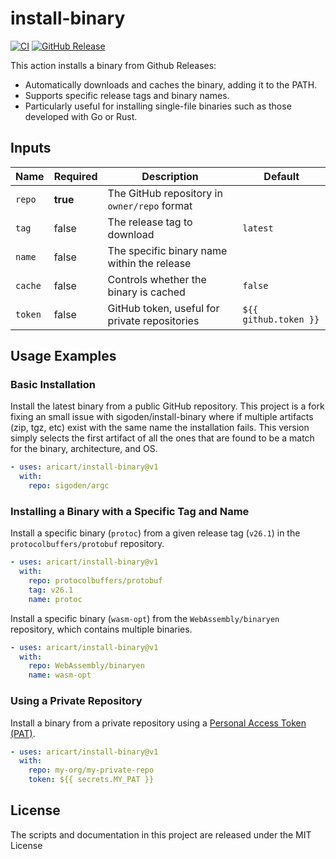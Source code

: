 # install-binary

[![CI](https://img.shields.io/github/actions/workflow/status/sigoden/aichat/ci.yaml)](https://github.com/sigoden/install-binary/actions/workflows/ci.yml)
[![GitHub Release](https://img.shields.io/github/v/release/sigoden/install-binary)](https://github.com/sigoden/install-binary/releases)

This action installs a binary from Github Releases:

- Automatically downloads and caches the binary, adding it to the PATH.
- Supports specific release tags and binary names.
- Particularly useful for installing single-file binaries such as those
  developed with Go or Rust.

## Inputs

| Name    | Required | Description                                   | Default               |
| ------- | -------- | --------------------------------------------- | --------------------- |
| `repo`  | **true** | The GitHub repository in `owner/repo` format  |                       |
| `tag`   | false    | The release tag to download                   | `latest`              |
| `name`  | false    | The specific binary name within the release   |                       |
| `cache` | false    | Controls whether the binary is cached         | `false`               |
| `token` | false    | GitHub token, useful for private repositories | `${{ github.token }}` |

## Usage Examples

### Basic Installation

Install the latest binary from a public GitHub repository. This project is a
fork fixing an small issue with sigoden/install-binary where if multiple
artifacts (zip, tgz, etc) exist with the same name the installation fails. This
version simply selects the first artifact of all the ones that are found to be a
match for the binary, architecture, and OS.

```yaml
- uses: aricart/install-binary@v1
  with:
    repo: sigoden/argc
```

### Installing a Binary with a Specific Tag and Name

Install a specific binary (`protoc`) from a given release tag (`v26.1`) in the
`protocolbuffers/protobuf` repository.

```yaml
- uses: aricart/install-binary@v1
  with:
    repo: protocolbuffers/protobuf
    tag: v26.1
    name: protoc
```

Install a specific binary (`wasm-opt`) from the `WebAssembly/binaryen`
repository, which contains multiple binaries.

```yaml
- uses: aricart/install-binary@v1
  with:
    repo: WebAssembly/binaryen
    name: wasm-opt
```

### Using a Private Repository

Install a binary from a private repository using a
[Personal Access Token (PAT)](https://docs.github.com/en/authentication/keeping-your-account-and-data-secure/managing-your-personal-access-tokens).

```yaml
- uses: aricart/install-binary@v1
  with:
    repo: my-org/my-private-repo
    token: ${{ secrets.MY_PAT }}
```

## License

The scripts and documentation in this project are released under the MIT License
